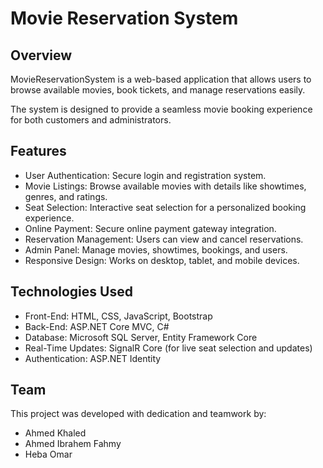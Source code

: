 <h1>Movie Reservation System</h1>
<h2>Overview</h2>
<p>MovieReservationSystem is a web-based application that allows users to browse available movies, book tickets, and manage reservations easily.</p> 
<p>The system is designed to provide a seamless movie booking experience for both customers and administrators.</p> 
<h2>Features</h2>
<ul>
<li>User Authentication: Secure login and registration system.</li>
<li>Movie Listings: Browse available movies with details like showtimes, genres, and ratings.</li>
<li>Seat Selection: Interactive seat selection for a personalized booking experience.</li>
<li>Online Payment: Secure online payment gateway integration.</li>
<li>Reservation Management: Users can view and cancel reservations.</li>
<li>Admin Panel: Manage movies, showtimes, bookings, and users.</li>
<li>Responsive Design: Works on desktop, tablet, and mobile devices.</li>
</ul>
<h2>Technologies Used</h2>
<ul>
  <li>Front-End: HTML, CSS, JavaScript, Bootstrap</li>
  <li>Back-End: ASP.NET Core MVC, C#</li>
  <li>Database: Microsoft SQL Server, Entity Framework Core</li>
  <li>Real-Time Updates: SignalR Core (for live seat selection and updates)</li>
  <li>Authentication: ASP.NET Identity</li>
</ul>
<h2>Team</h2>
<p>This project was developed with dedication and teamwork by:</p>
<ul>
  <li>Ahmed Khaled</li>
  <li>Ahmed Ibrahem Fahmy</li>
  <li>Heba Omar</li>
</ul>
